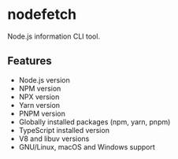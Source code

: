 # nodefetch

Node.js information CLI tool.


## Features

* Node.js version
* NPM version
* NPX version
* Yarn version
* PNPM version
* Globally installed packages (npm, yarn, pnpm)
* TypeScript installed version
* V8 and libuv versions
* GNU/Linux, macOS and Windows support


